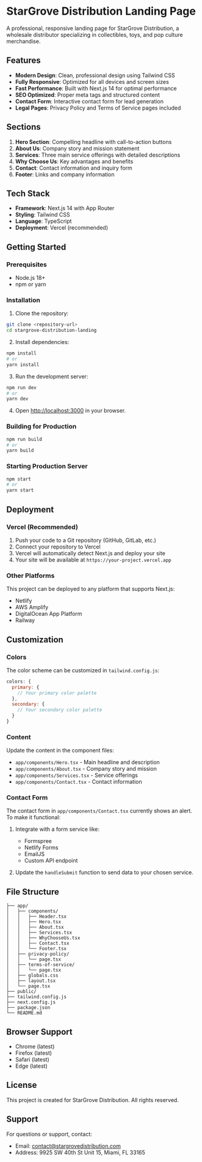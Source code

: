 # StarGrove Distribution Landing Page

A professional, responsive landing page for StarGrove Distribution, a wholesale distributor specializing in collectibles, toys, and pop culture merchandise.

## Features

- **Modern Design**: Clean, professional design using Tailwind CSS
- **Fully Responsive**: Optimized for all devices and screen sizes
- **Fast Performance**: Built with Next.js 14 for optimal performance
- **SEO Optimized**: Proper meta tags and structured content
- **Contact Form**: Interactive contact form for lead generation
- **Legal Pages**: Privacy Policy and Terms of Service pages included

## Sections

1. **Hero Section**: Compelling headline with call-to-action buttons
2. **About Us**: Company story and mission statement
3. **Services**: Three main service offerings with detailed descriptions
4. **Why Choose Us**: Key advantages and benefits
5. **Contact**: Contact information and inquiry form
6. **Footer**: Links and company information

## Tech Stack

- **Framework**: Next.js 14 with App Router
- **Styling**: Tailwind CSS
- **Language**: TypeScript
- **Deployment**: Vercel (recommended)

## Getting Started

### Prerequisites

- Node.js 18+ 
- npm or yarn

### Installation

1. Clone the repository:
```bash
git clone <repository-url>
cd stargrove-distribution-landing
```

2. Install dependencies:
```bash
npm install
# or
yarn install
```

3. Run the development server:
```bash
npm run dev
# or
yarn dev
```

4. Open [http://localhost:3000](http://localhost:3000) in your browser.

### Building for Production

```bash
npm run build
# or
yarn build
```

### Starting Production Server

```bash
npm start
# or
yarn start
```

## Deployment

### Vercel (Recommended)

1. Push your code to a Git repository (GitHub, GitLab, etc.)
2. Connect your repository to Vercel
3. Vercel will automatically detect Next.js and deploy your site
4. Your site will be available at `https://your-project.vercel.app`

### Other Platforms

This project can be deployed to any platform that supports Next.js:
- Netlify
- AWS Amplify
- DigitalOcean App Platform
- Railway

## Customization

### Colors

The color scheme can be customized in `tailwind.config.js`:

```javascript
colors: {
  primary: {
    // Your primary color palette
  },
  secondary: {
    // Your secondary color palette
  }
}
```

### Content

Update the content in the component files:
- `app/components/Hero.tsx` - Main headline and description
- `app/components/About.tsx` - Company story and mission
- `app/components/Services.tsx` - Service offerings
- `app/components/Contact.tsx` - Contact information

### Contact Form

The contact form in `app/components/Contact.tsx` currently shows an alert. To make it functional:

1. Integrate with a form service like:
   - Formspree
   - Netlify Forms
   - EmailJS
   - Custom API endpoint

2. Update the `handleSubmit` function to send data to your chosen service.

## File Structure

```
├── app/
│   ├── components/
│   │   ├── Header.tsx
│   │   ├── Hero.tsx
│   │   ├── About.tsx
│   │   ├── Services.tsx
│   │   ├── WhyChooseUs.tsx
│   │   ├── Contact.tsx
│   │   └── Footer.tsx
│   ├── privacy-policy/
│   │   └── page.tsx
│   ├── terms-of-service/
│   │   └── page.tsx
│   ├── globals.css
│   ├── layout.tsx
│   └── page.tsx
├── public/
├── tailwind.config.js
├── next.config.js
├── package.json
└── README.md
```

## Browser Support

- Chrome (latest)
- Firefox (latest)
- Safari (latest)
- Edge (latest)

## License

This project is created for StarGrove Distribution. All rights reserved.

## Support

For questions or support, contact:
- Email: contact@stargrovedistribution.com
- Address: 9925 SW 40th St Unit 15, Miami, FL 33165 
